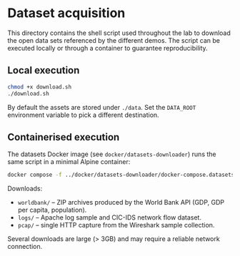 # Dataset acquisition

This directory contains the shell script used throughout the lab to download the open data
sets referenced by the different demos.  The script can be executed locally or through a
container to guarantee reproducibility.

## Local execution

```bash
chmod +x download.sh
./download.sh
```

By default the assets are stored under `./data`.  Set the `DATA_ROOT` environment variable to
pick a different destination.

## Containerised execution

The datasets Docker image (see `docker/datasets-downloader`) runs the same script in a minimal
Alpine container:

```bash
docker compose -f ../docker/datasets-downloader/docker-compose.datasets.yml run --rm downloader
```

Downloads:

* `worldbank/` – ZIP archives produced by the World Bank API (GDP, GDP per capita, population).
* `logs/` – Apache log sample and CIC-IDS network flow dataset.
* `pcap/` – single HTTP capture from the Wireshark sample collection.

Several downloads are large (> 3GB) and may require a reliable network connection.
